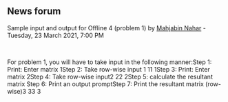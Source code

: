 <h2>News forum</h2><a href="https://moodle.cse.buet.ac.bd/user/view.php?id=1394&course=570"></a>
Sample input and output for Offline 4 (problem 1)
by <a href="https://moodle.cse.buet.ac.bd/user/view.php?id=1394&course=570">Mahjabin Nahar</a> - Tuesday, 23 March 2021, 7:00 PM


 

For problem 1, you will have to take input in the following manner:Step 1: Print: Enter matrix 1Step 2: Take row-wise input 1 11 1Step 3: Print: Enter matrix 2Step 4: Take row-wise input2 22 2Step 5: calculate the resultant matrix Step 6: Print an output promptStep 7: Print the resultant matrix (row-wise)3 33 3






